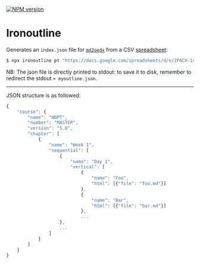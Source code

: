 [![NPM version](https://img.shields.io/npm/v/ironoutline.svg?style=flat)](https://www.npmjs.com/package/ironoutline)

# Ironoutline

Generates an `index.json` file for [`md2oedx`](https://github.com/ironhack/md2oedx) from a CSV [spreadsheet](https://docs.google.com/spreadsheets/d/1XGvru0SkMvTwI7Y76l3UanC0CNvV2CROtoFx2vFVI4g/edit):

```sh
$ npx ironoutline pt "https://docs.google.com/spreadsheets/d/e/2PACX-1vR3uDAa59iofq3f6asa9YJoHxjzmuF0s6SoklVTeRkK7RhrZphPF9RhY1epZAgQNVPW7I8nKFjiH9e-/pub?gid=0&single=true&output=csv"
```

NB: The json file is directly printed to stdout: to save it to disk, remember to redirect the stdout `> myoutline.json`.

---

JSON structure is as followed:
```js
{
    "course": {
        "name": "WDPT",
        "number": "MASTER",
        "version": "5.0",
        "chapter": [
            {
                "name": "Week 1",
                "sequential": [
                    {
                        "name": "Day 1",
                        "vertical": [
                            {
                                "name": "Foo",
                                "html": [{"file": "foo.md"}]
                            },
                            {
                                "name": "Bar",
                                "html": [{"file": "bar.md"}]
                            },
                            ...
                    },
                    ...
                ]
            }
        ]
    }
}
                            
